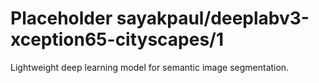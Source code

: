 # Placeholder sayakpaul/deeplabv3-xception65-cityscapes/1
Lightweight deep learning model for semantic image segmentation.

<!-- module-type: image-segmentation -->
<!-- network-architecture: deeplab-xception65-cityscapes-trainfine -->
<!-- dataset: cityscapes -->
<!-- fine-tunable: false -->
<!-- language: en -->
<!-- license: Apache-2.0 -->
